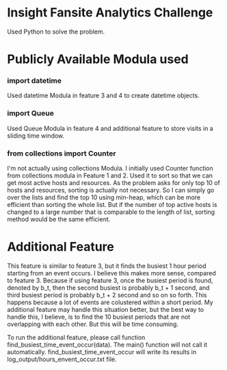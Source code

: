 # Insight Fansite Analytics Challenge
Used Python to solve the problem.

# Publicly Available Modula used

### import datetime
Used datetime Modula in feature 3 and 4 to create datetime objects.

### import Queue
Used Queue Modula in feature 4 and additional feature to store visits in a sliding time window.

### from collections import Counter
I'm not actually using collections Modula. I initially used Counter function from collections modula in Feature 1 and 2. Used it to sort so that we can get most active hosts and resources.
As the problem asks for only top 10 of hosts and resources, sorting is actually not necessary. So I can simply go over the lists and find the top 10 using min-heap, which can be more efficient than sorting the whole list.
But if the number of top active hosts is changed to a large number that is comparable to the length of list, sorting method would be the same efficient.

# Additional Feature
This feature is similar to feature 3, but it finds the busiest 1 hour period starting from an event occurs.
I believe this makes more sense, compared to feature 3. Because if using feature 3, once the busiest period is found, denoted by b_t, then the second busiest is
probably b_t + 1 second, and third busiest period is probably b_t + 2 second and so on so forth. This happens because a lot of 
events are colustered within a short period. My additional feature may handle this situation better, but the best way to handle
this, I believe, is to find the 10 busiest periods that are not overlapping with each other. But this will be time consuming.  

To run the additional feature, please call function find_busiest_time_event_occur(data). The main() function will not call it automatically.
find_busiest_time_event_occur will write its results in log_output/hours_envent_occur.txt file.
